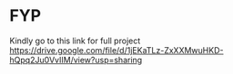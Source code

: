# FYP
Kindly go to this link for full project
https://drive.google.com/file/d/1jEKaTLz-ZxXXMwuHKD-hQpq2Ju0VvIIM/view?usp=sharing
